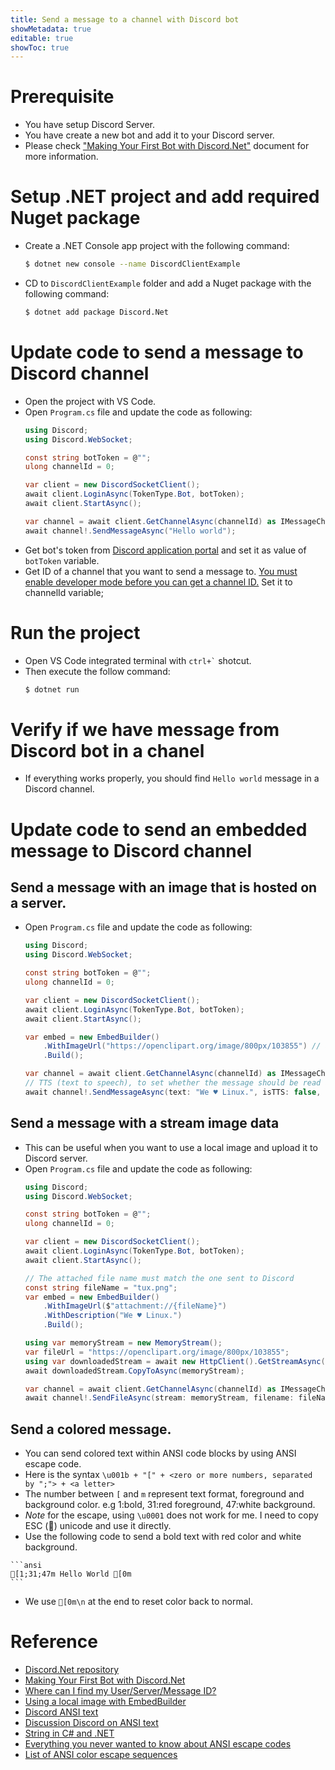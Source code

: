 ```yaml
---
title: Send a message to a channel with Discord bot
showMetadata: true
editable: true
showToc: true
---
```


# Prerequisite
- You have setup Discord Server.
- You have create a new bot and add it to your Discord server.
- Please check ["Making Your First Bot with Discord.Net"](https://discordnet.dev/guides/getting_started/first-bot.html) document for more information.

# Setup .NET project and add required Nuget package
- Create a .NET Console app project with the following command:
  ```sh
  $ dotnet new console --name DiscordClientExample
  ```
- CD to `DiscordClientExample` folder and add a Nuget package with the following command:
  ```sh
  $ dotnet add package Discord.Net
  ```

# Update code to send a message to Discord channel
- Open the project with VS Code.
- Open `Program.cs` file and update the code as following:
  ```cs
  using Discord;
  using Discord.WebSocket;

  const string botToken = @"";
  ulong channelId = 0;

  var client = new DiscordSocketClient();
  await client.LoginAsync(TokenType.Bot, botToken);
  await client.StartAsync();

  var channel = await client.GetChannelAsync(channelId) as IMessageChannel;
  await channel!.SendMessageAsync("Hello world");
  ```
- Get bot's token from [Discord application portal](https://discord.com/developers/applications/) and set it as value of `botToken` variable.
- Get ID of a channel that you want to send a message to. [You must enable developer mode before you can get a channel ID.](https://support.discord.com/hc/en-us/articles/206346498-Where-can-I-find-my-User-Server-Message-ID-) Set it to channelId variable;

# Run the project
- Open VS Code integrated terminal with ``` ctrl+` ``` shotcut.
- Then execute the follow command:
  ```sh
  $ dotnet run
  ```
# Verify if we have message from Discord bot in a chanel
- If everything works properly, you should find `Hello world` message in a Discord channel.

# Update code to send an embedded message to Discord channel

## Send a message with an image that is hosted on a server.
- Open `Program.cs` file and update the code as following:
  ```cs
  using Discord;
  using Discord.WebSocket;

  const string botToken = @"";
  ulong channelId = 0;

  var client = new DiscordSocketClient();
  await client.LoginAsync(TokenType.Bot, botToken);
  await client.StartAsync();

  var embed = new EmbedBuilder()
      .WithImageUrl("https://openclipart.org/image/800px/103855") // a URL of an image
      .Build();

  var channel = await client.GetChannelAsync(channelId) as IMessageChannel;
  // TTS (text to speech), to set whether the message should be read aloud by Discord or not.
  await channel!.SendMessageAsync(text: "We ♥ Linux.", isTTS: false, embed: embed);
  ```

## Send a message with a stream image data
- This can be useful when you want to use a local image and upload it to Discord server.
- Open `Program.cs` file and update the code as following:
  ```cs
  using Discord;
  using Discord.WebSocket;

  const string botToken = @"";
  ulong channelId = 0;

  var client = new DiscordSocketClient();
  await client.LoginAsync(TokenType.Bot, botToken);
  await client.StartAsync();

  // The attached file name must match the one sent to Discord
  const string fileName = "tux.png";
  var embed = new EmbedBuilder()
      .WithImageUrl($"attachment://{fileName}")
      .WithDescription("We ♥ Linux.")
      .Build();

  using var memoryStream = new MemoryStream();
  var fileUrl = "https://openclipart.org/image/800px/103855";
  using var downloadedStream = await new HttpClient().GetStreamAsync(fileUrl);
  await downloadedStream.CopyToAsync(memoryStream);

  var channel = await client.GetChannelAsync(channelId) as IMessageChannel;
  await channel!.SendFileAsync(stream: memoryStream, filename: fileName, embed: embed);
  ```

## Send a colored message.
- You can send colored text within ANSI code blocks by using ANSI escape code.
- Here is the syntax `\u001b + "[" + <zero or more numbers, separated by ";"> + <a letter>`
- The number between `[` and `m` represent text format, foreground and background color. e.g 1:bold, 31:red foreground, 47:white background.
- *Note* for the escape, using `\u0001` does not work for me. I need to copy ESC () unicode and use it directly.
- Use the following code to send a bold text with red color and white background.
~~~
```ansi
[1;31;47m Hello World [0m
```
~~~
- We use `[0m\n` at the end to reset color back to normal.

# Reference
- [Discord.Net repository](https://github.com/discord-net/Discord.Net)
- [Making Your First Bot with Discord.Net](https://discordnet.dev/guides/getting_started/first-bot.html)
- [Where can I find my User/Server/Message ID?](https://support.discord.com/hc/en-us/articles/206346498-Where-can-I-find-my-User-Server-Message-ID-)
- [Using a local image with EmbedBuilder](https://stackoverflow.com/a/63462663/1872200)
- [Discord ANSI text](https://www.pythondiscord.com/pages/guides/python-guides/discord-messages-with-colors/)
- [Discussion Discord on ANSI text](https://gist.github.com/kkrypt0nn/a02506f3712ff2d1c8ca7c9e0aed7c06)
- [String in C# and .NET](https://csharpindepth.com/articles/Strings)
- [Everything you never wanted to know about ANSI escape codes](https://notes.burke.libbey.me/ansi-escape-codes/)
- [List of ANSI color escape sequences](https://stackoverflow.com/a/33206814/1872200)
